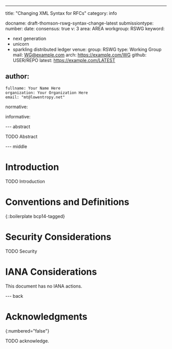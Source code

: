 ---
title: "Changing XML Syntax for RFCs"
category: info

docname: draft-thomson-rswg-syntax-change-latest
submissiontype:
number:
date:
consensus: true
v: 3
area: AREA
workgroup: RSWG
keyword:
 - next generation
 - unicorn
 - sparkling distributed ledger
venue:
  group: RSWG
  type: Working Group
  mail: WG@example.com
  arch: https://example.com/WG
  github: USER/REPO
  latest: https://example.com/LATEST

author:
 -
    fullname: Your Name Here
    organization: Your Organization Here
    email: "mt@lowentropy.net"

normative:

informative:


--- abstract

TODO Abstract


--- middle

# Introduction

TODO Introduction


# Conventions and Definitions

{::boilerplate bcp14-tagged}


# Security Considerations

TODO Security


# IANA Considerations

This document has no IANA actions.


--- back

# Acknowledgments
{:numbered="false"}

TODO acknowledge.
